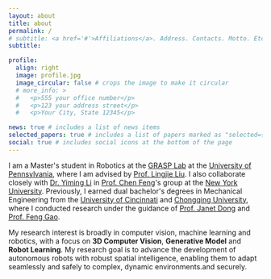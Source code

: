 ```yaml
---
layout: about
title: about
permalink: /
# subtitle: <a href='#'>Affiliations</a>. Address. Contacts. Motto. Etc.
subtitle: 

profile:
  align: right
  image: profile.jpg
  image_circular: false # crops the image to make it circular
  # more_info: >
  #   <p>555 your office number</p>
  #   <p>123 your address street</p>
  #   <p>Your City, State 12345</p>

news: true # includes a list of news items
selected_papers: true # includes a list of papers marked as "selected={true}"
social: true # includes social icons at the bottom of the page
---
```


I am a Master's student in Robotics at the [GRASP Lab](https://www.grasp.upenn.edu/) at the [University of Pennsylvania](https://www.upenn.edu/), where I am advised by [Prof. Lingjie Liu](https://lingjie0206.github.io/). I also collaborate closely with [Dr. Yiming Li](https://yimingli-page.github.io/) in [Prof. Chen Feng](https://engineering.nyu.edu/faculty/chen-feng)'s group at the [New York University](https://www.nyu.edu/). Previously, I earned dual bachelor's degrees in Mechanical Engineering from the [University of Cincinnati](https://www.uc.edu/) and [Chongqing University](https://english.cqu.edu.cn/), where I conducted research under the guidance of [Prof. Janet Dong](https://researchdirectory.uc.edu/p/dongjg) and [Prof. Feng Gao](https://mve.cqu.edu.cn/info/1309/4302.htm).

My research interest is broadly in computer vision, machine learning and robotics, with a focus on **3D Computer Vision**, **Generative Model** and **Robot Learning**. My research goal is to advance the development of autonomous robots with robust spatial intelligence, enabling them to adapt seamlessly and safely to complex, dynamic environments.and securely. 


<!-- Write your biography here. Tell the world about yourself. Link to your favorite [subreddit](http://reddit.com). You can put a picture in, too. The code is already in, just name your picture `prof_pic.jpg` and put it in the `img/` folder.

Put your address / P.O. box / other info right below your picture. You can also disable any of these elements by editing `profile` property of the YAML header of your `_pages/about.md`. Edit `_bibliography/papers.bib` and Jekyll will render your [publications page](/al-folio/publications/) automatically.

Link to your social media connections, too. This theme is set up to use [Font Awesome icons](https://fontawesome.com/) and [Academicons](https://jpswalsh.github.io/academicons/), like the ones below. Add your Facebook, Twitter, LinkedIn, Google Scholar, or just disable all of them. -->
